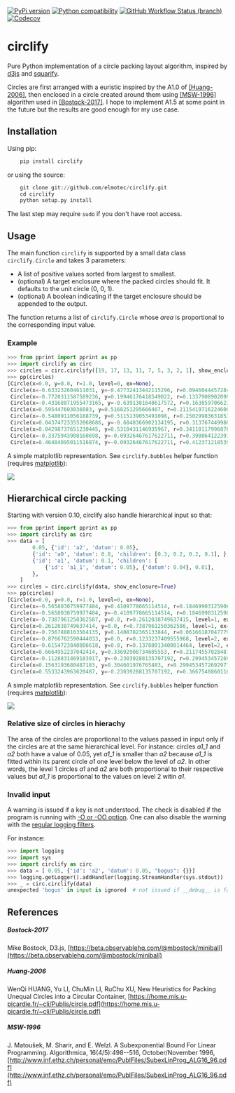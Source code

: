 [![PyPi version](https://img.shields.io/pypi/v/circlify.svg)](https://pypi.org/pypi/circlify/)
[![Python compatibility](https://img.shields.io/pypi/pyversions/circlify.svg)](https://pypi.org/pypi/circlify/)
[![GitHub Workflow Status (branch)](https://img.shields.io/github/workflow/status/elmotec/circlify/Python%20package/main)](https://github.com/elmotec/circlify/actions)
[![Codecov](https://codecov.io/gh/elmotec/circlify/branch/master/graph/badge.svg?token=PSE4TFPGTV)](https://codecov.io/gh/elmotec/circlify)

# circlify

Pure Python implementation of a circle packing layout algorithm, inspired by [d3js](https://observablehq.com/@d3/zoomable-circle-packing) and [squarify](https://github.com/laserson/squarify).

Circles are first arranged with a euristic inspired by the A1.0 of [\[Huang-2006\]](#Huang-2006), then enclosed in a circle created around them using [\[MSW-1996\]](#MSW-1996) algorithm used in [\[Bostock-2017\]](#Bostock-2017). I hope to implement A1.5 at some point in the future but the results are good enough for my use case.

## Installation

Using pip:

``` python
    pip install circlify
```

or using the source:

``` python
    git clone git://github.com/elmotec/circlify.git
    cd circlify
    python setup.py install
```

The last step may require `sudo` if you don\'t have root access.

## Usage

The main function `circlify` is supported by a small data class `circlify.Circle` and takes 3 parameters:

-   A list of positive values sorted from largest to smallest.
-   (optional) A target enclosure where the packed circles should fit.
    It defaults to the unit circle (0, 0, 1).
-   (optional) A boolean indicating if the target enclosure should be
    appended to the output.

The function returns a list of `circlify.Circle` whose *area* is proportional to the corresponding input value.

### Example

``` python
>>> from pprint import pprint as pp
>>> import circlify as circ
>>> circles = circ.circlify([19, 17, 13, 11, 7, 5, 3, 2, 1], show_enclosure=True)
>>> pp(circles)
[Circle(x=0.0, y=0.0, r=1.0, level=0, ex=None),
 Circle(x=-0.633232604611031, y=-0.47732413442115296, r=0.09460444572843042, level=1, ex={'datum': 1}),
 Circle(x=-0.7720311587589236, y=0.19946176418549022, r=0.13379089020993573, level=1, ex={'datum': 2}),
 Circle(x=-0.43168871955473165, y=-0.6391381648617572, r=0.16385970662353394, level=1, ex={'datum': 3}),
 Circle(x=0.595447603036083, y=0.5168251295666467, r=0.21154197162246005, level=1, ex={'datum': 5}),
 Circle(x=-0.5480911056188739, y=0.5115139053491098, r=0.2502998363185337, level=1, ex={'datum': 7}),
 Circle(x=0.043747233552068686, y=-0.6848366902134195, r=0.31376744998074435, level=1, ex={'datum': 11}),
 Circle(x=0.04298737651230445, y=0.5310431146935967, r=0.34110117996070605, level=1, ex={'datum': 13}),
 Circle(x=-0.3375943908160698, y=-0.09326467617622711, r=0.39006412239133215, level=1, ex={'datum': 17}),
 Circle(x=0.46484095011516874, y=-0.09326467617622711, r=0.4123712185399064, level=1, ex={'datum': 19})]
```

A simple matplotlib representation. See `circlify.bubbles` helper function (requires [matplotlib](https://matplotlib.org)):

![](https://github.com/elmotec/circlify/blob/main/static/Figure_3.png)

## Hierarchical circle packing

Starting with version 0.10, circlify also handle hierarchical input so that:

``` python
>>> from pprint import pprint as pp
>>> import circlify as circ
>>> data = [
        0.05, {'id': 'a2', 'datum': 0.05},
        {'id': 'a0', 'datum': 0.8, 'children': [0.3, 0.2, 0.2, 0.1], },
        {'id': 'a1', 'datum': 0.1, 'children': [
            {'id': 'a1_1', 'datum': 0.05}, {'datum': 0.04}, 0.01],
        },
    ]
>>> circles = circ.circlify(data, show_enclosure=True)
>>> pp(circles)
[Circle(x=0.0, y=0.0, r=1.0, level=0, ex=None),
 Circle(x=-0.5658030759977484, y=0.4109778665114514, r=0.18469903125906464, level=1, ex={'datum': 0.05}),
 Circle(x=-0.5658030759977484, y=-0.4109778665114514, r=0.18469903125906464, level=1, ex={'id': 'a2', 'datum': 0.05}),
 Circle(x=-0.7387961250362587, y=0.0, r=0.2612038749637415, level=1, ex={'id': 'a1', 'datum': 0.1, 'children': [{'id': 'a1_1', 'datum': 0.05}, {'datum': 0.04}, 0.01]}),
 Circle(x=0.2612038749637414, y=0.0, r=0.7387961250362586, level=1, ex={'id': 'a0', 'datum': 0.8, 'children': [0.3, 0.2, 0.2, 0.1]}),
 Circle(x=-0.7567888163564135, y=0.1408782365133844, r=0.0616618704777984, level=2, ex={'datum': 0.01}),
 Circle(x=-0.8766762590444033, y=0.0, r=0.1233237409555968, level=2, ex={'datum': 0.04}),
 Circle(x=-0.6154723840806618, y=0.0, r=0.13788013400814464, level=2, ex={'id': 'a1_1', 'datum': 0.05}),
 Circle(x=0.6664952237042414, y=0.33692908734605553, r=0.21174557028487648, level=2, ex={'datum': 0.1}),
 Circle(x=-0.1128831469183017, y=-0.23039288135707192, r=0.29945345726929773, level=2, ex={'datum': 0.2}),
 Circle(x=0.1563193680487183, y=0.304601976765483, r=0.29945345726929773, level=2, ex={'datum': 0.2}),
 Circle(x=0.5533243963620487, y=-0.23039288135707192, r=0.3667540860110527, level=2, ex={'datum': 0.3})]
```

A simple matplotlib representation. See `circlify.bubbles` helper function (requires [matplotlib](https://matplotlib.org)):

![](https://github.com/elmotec/circlify/blob/main/static/Figure_4.png)

### Relative size of circles in hierachy

The area of the circles are proportional to the values passed in input only if the circles are at the same hierarchical level. For instance: circles *a1_1* and *a2* both have a value of 0.05, yet *a1_1* is smaller than *a2* because *a1_1* is fitted within its parent circle *a1* one level below the level of *a2*. In other words, the level 1 circles *a1* and *a2* are both proportional to their respective values but *a1_1* is proportional to the values on level 2 witin *a1*.

### Invalid input

A warning is issued if a key is not understood. The check is disabled if the program is running with [-O or -OO option](https://docs.python.org/3/using/cmdline.html#cmdoption-O). One can also disable the warning with the [regular logging filters](https://docs.python.org/3/library/logging.html#filter-objects).

For instance:

``` python
>>> import logging
>>> import sys
>>> import circlify as circ
>>> data = [ 0.05, {'id': 'a2', 'datum': 0.05, "bogus": {}}]
>>> logging.getLogger().addHandler(logging.StreamHandler(sys.stdout))
>>> _ = circ.circlify(data)
unexpected 'bogus' in input is ignored  # not issued if __debug__ is false
```

## References

##### Bostock-2017
Mike Bostock, D3.js,
[https://beta.observablehq.com/@mbostock/miniball](https://beta.observablehq.com/@mbostock/miniball)

##### Huang-2006
WenQi HUANG, Yu LI, ChuMin LI, RuChu XU, New Heuristics for Packing Unequal Circles into a Circular Container,
[https://home.mis.u-picardie.fr/~cli/Publis/circle.pdf](https://home.mis.u-picardie.fr/~cli/Publis/circle.pdf)

##### MSW-1996
J. Matoušek, M. Sharir, and E. Welzl. A Subexponential Bound For Linear Programming. Algorithmica, 16(4/5):498--516, October/November 1996,
[http://www.inf.ethz.ch/personal/emo/PublFiles/SubexLinProg_ALG16_96.pdf](http://www.inf.ethz.ch/personal/emo/PublFiles/SubexLinProg_ALG16_96.pdf)


